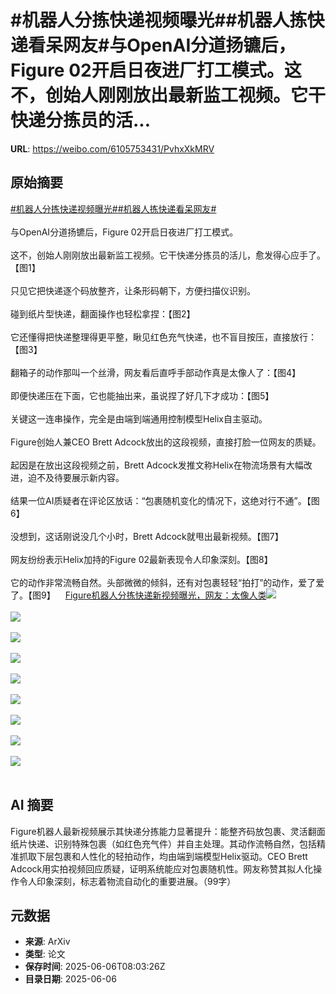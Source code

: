 # #机器人分拣快递视频曝光##机器人拣快递看呆网友#与OpenAI分道扬镳后，Figure 02开启日夜进厂打工模式。这不，创始人刚刚放出最新监工视频。它干快递分拣员的活...

**URL**: https://weibo.com/6105753431/PvhxXkMRV

## 原始摘要

<a href="https://m.weibo.cn/search?containerid=231522type%3D1%26t%3D10%26q%3D%23%E6%9C%BA%E5%99%A8%E4%BA%BA%E5%88%86%E6%8B%A3%E5%BF%AB%E9%80%92%E8%A7%86%E9%A2%91%E6%9B%9D%E5%85%89%23&amp;extparam=%23%E6%9C%BA%E5%99%A8%E4%BA%BA%E5%88%86%E6%8B%A3%E5%BF%AB%E9%80%92%E8%A7%86%E9%A2%91%E6%9B%9D%E5%85%89%23" data-hide=""><span class="surl-text">#机器人分拣快递视频曝光#</span></a><a href="https://m.weibo.cn/search?containerid=231522type%3D1%26t%3D10%26q%3D%23%E6%9C%BA%E5%99%A8%E4%BA%BA%E6%8B%A3%E5%BF%AB%E9%80%92%E7%9C%8B%E5%91%86%E7%BD%91%E5%8F%8B%23&amp;extparam=%23%E6%9C%BA%E5%99%A8%E4%BA%BA%E6%8B%A3%E5%BF%AB%E9%80%92%E7%9C%8B%E5%91%86%E7%BD%91%E5%8F%8B%23" data-hide=""><span class="surl-text">#机器人拣快递看呆网友#</span></a><br><br>与OpenAI分道扬镳后，Figure 02开启日夜进厂打工模式。<br><br>这不，创始人刚刚放出最新监工视频。它干快递分拣员的活儿，愈发得心应手了。【图1】<br><br>只见它把快递逐个码放整齐，让条形码朝下，方便扫描仪识别。<br><br>碰到纸片型快递，翻面操作也轻松拿捏：【图2】<br><br>它还懂得把快递整理得更平整，瞅见红色充气快递，也不盲目按压，直接放行：【图3】<br><br>翻箱子的动作那叫一个丝滑，网友看后直呼手部动作真是太像人了：【图4】<br><br>即便快递压在下面，它也能抽出来，虽说捏了好几下才成功：【图5】<br><br>关键这一连串操作，完全是由端到端通用控制模型Helix自主驱动。<br><br>Figure创始人兼CEO Brett Adcock放出的这段视频，直接打脸一位网友的质疑。<br><br>起因是在放出这段视频之前，Brett Adcock发推文称Helix在物流场景有大幅改进，迫不及待要展示新内容。<br><br>结果一位AI质疑者在评论区放话：“包裹随机变化的情况下，这绝对行不通”。【图6】<br><br>没想到，这话刚说没几个小时，Brett Adcock就甩出最新视频。【图7】<br><br>网友纷纷表示Helix加持的Figure 02最新表现令人印象深刻。【图8】<br><br>它的动作非常流畅自然。头部微微的倾斜，还有对包裹轻轻“拍打”的动作，爱了爱了。【图9】<a href="https://weibo.cn/sinaurl?u=https%3A%2F%2Fmp.weixin.qq.com%2Fs%2FjKE_OB34JCxtXFXgDesbvw" data-hide=""><span class="url-icon"><img style="width: 1rem;height: 1rem" src="https://h5.sinaimg.cn/upload/2015/09/25/3/timeline_card_small_web_default.png" referrerpolicy="no-referrer"></span><span class="surl-text">Figure机器人分拣快递新视频曝光，网友：太像人类</span></a><img style="" src="https://tvax4.sinaimg.cn/large/006Fd7o3gy1i25l2ce7u3g30f808mnpi.gif" referrerpolicy="no-referrer"><br><br><img style="" src="https://tvax2.sinaimg.cn/large/006Fd7o3gy1i25l2f6q4ag30f808m1l4.gif" referrerpolicy="no-referrer"><br><br><img style="" src="https://tvax1.sinaimg.cn/large/006Fd7o3gy1i25l2g89v6g30f808mnpk.gif" referrerpolicy="no-referrer"><br><br><img style="" src="https://tvax3.sinaimg.cn/large/006Fd7o3gy1i25l2gg6m5g30dc07ihe1.gif" referrerpolicy="no-referrer"><br><br><img style="" src="https://tvax2.sinaimg.cn/large/006Fd7o3gy1i25l2g9x9ug30dc07ikjs.gif" referrerpolicy="no-referrer"><br><br><img style="" src="https://tvax4.sinaimg.cn/large/006Fd7o3gy1i25l1czezsj30u00zn7iw.jpg" referrerpolicy="no-referrer"><br><br><img style="" src="https://tvax3.sinaimg.cn/large/006Fd7o3gy1i25l1jkaadj30u00vddw6.jpg" referrerpolicy="no-referrer"><br><br><img style="" src="https://tvax3.sinaimg.cn/large/006Fd7o3gy1i25l1xjavoj30u006e0uh.jpg" referrerpolicy="no-referrer"><br><br><img style="" src="https://tvax4.sinaimg.cn/large/006Fd7o3gy1i25l5a7f7ij30u00chjvn.jpg" referrerpolicy="no-referrer"><br><br>

## AI 摘要

Figure机器人最新视频展示其快递分拣能力显著提升：能整齐码放包裹、灵活翻面纸片快递、识别特殊包裹（如红色充气件）并自主处理。其动作流畅自然，包括精准抓取下层包裹和人性化的轻拍动作，均由端到端模型Helix驱动。CEO Brett Adcock用实拍视频回应质疑，证明系统能应对包裹随机性。网友称赞其拟人化操作令人印象深刻，标志着物流自动化的重要进展。（99字）

## 元数据

- **来源**: ArXiv
- **类型**: 论文
- **保存时间**: 2025-06-06T08:03:26Z
- **目录日期**: 2025-06-06
